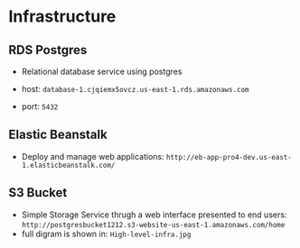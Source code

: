 # Infrastructure

## RDS Postgres

- Relational database service using postgres

- host: `database-1.cjqiemx5ovcz.us-east-1.rds.amazonaws.com`
- port: `5432`

## Elastic Beanstalk

- Deploy and manage web applications: `http://eb-app-pro4-dev.us-east-1.elasticbeanstalk.com/`

## S3 Bucket

- Simple Storage Service thrugh a web interface presented to end users:
  `http://postgresbucket1212.s3-website-us-east-1.amazonaws.com/home `
- full digram is shown in: `High-level-infra.jpg`
